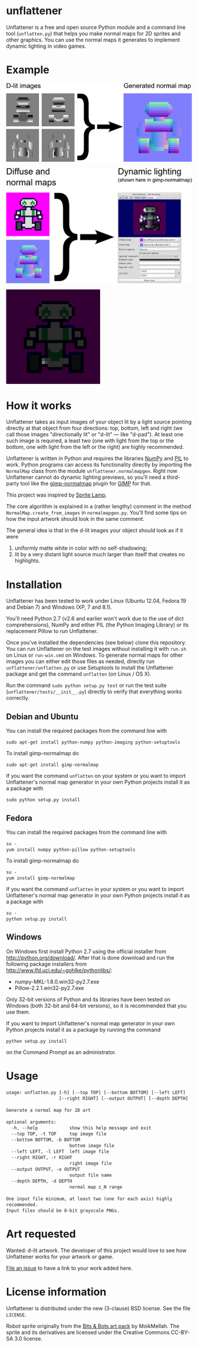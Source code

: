 unflattener
===========

Unflattener is a free and open source Python module and a command line tool (`unflatten.py`) that helps you make normal maps for 2D sprites and other graphics. You can use the normal maps it generates to implement dynamic lighting in video games.

Example
=======

![D-lit images and the resulting normal map](readme-illustrations/illustration1.png)

![Together the diffuse and normal maps create dynamic lighting](readme-illustrations/illustration2.png)

![Dynamic lighting in gimp-normalmap in motion](readme-illustrations/animation1.gif)

How it works
============

Unflattener takes as input images of your object lit by a light source pointing directly at that object from four directions: top, bottom, left and right (we call those images "directionally lit" or "d-lit" — like "d-pad"). At least one such image is required, a least two (one with light from the top or the bottom, one with light from the left or the right) are highly recommended.

Unflattener is written in Python and requires the libraries [NumPy](http://www.numpy.org/) and [PIL](http://www.pythonware.com/products/pil/) to work. Python programs can access its functionality directly by importing the `NormalMap` class from the module `unflattener.normalmapgen`. Right now Unflattener cannot do dynamic lighting previews, so you'll need a third-party tool like the [gimp-normalmap](https://code.google.com/p/gimp-normalmap/) plugin for [GIMP](http://www.gimp.org/) for that.

This project was inspired by [Sprite Lamp](http://snakehillgames.com/spritelamp/).

The core algorithm is explained in a (rather lengthy) comment in the method `NormalMap.create_from_images` in `normalmapgen.py`. You'll find some tips on how the input artwork should look in the same comment.

The general idea is that in the d-lit images your object should look as if it were

1. uniformly matte white in color with no self-shadowing;
2. lit by a very distant light source much larger than itself that creates no highlights.

Installation
============

Unflattener has been tested to work under Linux (Ubuntu 12.04, Fedora 19 and Debian 7) and Windows (XP, 7 and 8.1).

You'll need Python 2.7 (v2.6 and earlier won't work due to the use of dict comprehensions), NumPy and either PIL (the Python Imaging Library) or its replacement Pillow to run Unflattener.

Once you've installed the dependencies (see below) clone this repository. You can run Unflattener on the test images without installing it with `run.sh` on Linux or `run-win.cmd` on Windows. To generate normal maps for other images you can either edit those files as needed, directly run `unflattener/unflatten.py` or use Setuptools to install the Unflattener package and get the command `unflatten` (on Linux / OS X).

Run the command `sudo python setup.py test` or run the test suite (`unflattener/tests/__init__.py`) directly to verify that everything works correctly.


Debian and Ubuntu
-----------------

You can install the required packages from the command line with

    sudo apt-get install python-numpy python-imaging python-setuptools

To install gimp-normalmap do

	sudo apt-get install gimp-normalmap

If you want the command `unflatten` on your system or you want to import Unflattener's normal map generator in your own Python projects install it as a package with

    sudo python setup.py install

Fedora
------

You can install the required packages from the command line with

    su -
    yum install numpy python-pillow python-setuptools

To install gimp-normalmap do

    su -
    yum install gimp-normalmap

If you want the command `unflatten` in your system or you want to import Unflattener's normal map generator in your own Python projects install it as a package with

    su -
    python setup.py install

Windows
-------

On Windows first install Python 2.7 using the official installer from <http://python.org/download/>. After that is done download and run the following package installers from <http://www.lfd.uci.edu/~gohlke/pythonlibs/>:

* numpy-MKL-1.8.0.win32-py2.7.exe
* Pillow-2.2.1.win32-py2.7.exe

Only 32-bit versions of Python and its libraries have been tested on Windows (both 32-bit and 64-bit versions), so it is recommended that you use them.

If you want to import Unflattener's normal map generator in your own Python projects install it as a package by running the command

    python setup.py install

on the Command Prompt as an administrator.

Usage
=====

    usage: unflatten.py [-h] [--top TOP] [--bottom BOTTOM] [--left LEFT]
                        [--right RIGHT] [--output OUTPUT] [--depth DEPTH]

    Generate a normal map for 2D art

    optional arguments:
      -h, --help            show this help message and exit
      --top TOP, -t TOP     top image file
      --bottom BOTTOM, -b BOTTOM
                            bottom image file
      --left LEFT, -l LEFT  left image file
      --right RIGHT, -r RIGHT
                            right image file
      --output OUTPUT, -o OUTPUT
                            output file name
      --depth DEPTH, -d DEPTH
                            normal map z_N range

    One input file minimum, at least two (one for each axis) highly recommended.
    Input files should be 8-bit grayscale PNGs.

Art requested
=============

Wanted: d-lit artwork. The developer of this project would love to see how Unflattener works for your artwork or game.

[File an issue](https://github.com/dbohdan/unflattener/issues) to have a link to your work added here.

License information
===================

Unflattener is distributed under the new (3-clause) BSD license. See the file `LICENSE`.

Robot sprite originally from the [Bits & Bots art pack](http://opengameart.org/content/bits-bots-art-pack) by MoikMellah. The sprite and its derivatives are licensed under the Creative Commons CC-BY-SA 3.0 license.
